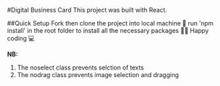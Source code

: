 
#Digital Business Card 
This project was built with React.


##Quick Setup
Fork then clone the project into local machine 🍴
run 'npm install' in the root folder to install all the necessary packages 👩‍💻
Happy coding 💻

**NB:**
1. The noselect class prevents selction of texts
1. The nodrag class prevents image selection and dragging

